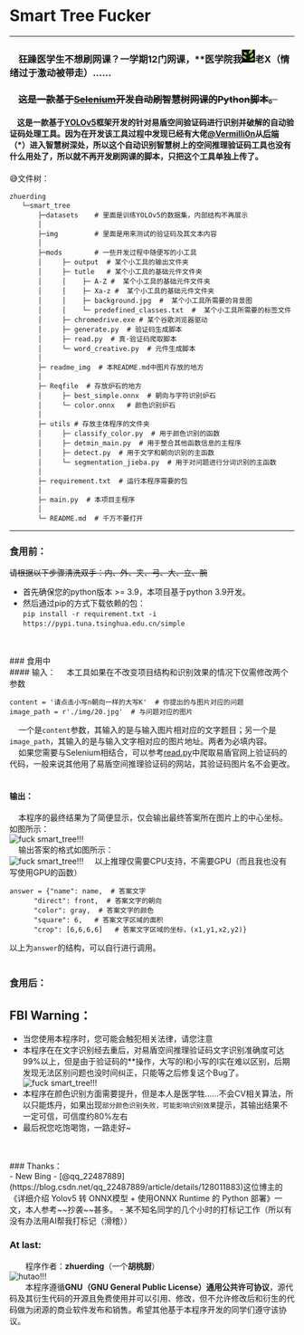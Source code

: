 # Smart Tree Fucker

---
### &nbsp;&nbsp;&nbsp;&nbsp;狂躁医学生不想刷网课？一学期12门网课，**医学院我![img.png](readme_img/img.png)老X（情绪过于激动被带走）……<br />
### &nbsp;&nbsp;&nbsp;&nbsp;~~这是一款基于[Selenium](https://github.com/SeleniumHQ/selenium)开发自动刷智慧树网课的Python脚本。~~
#### &nbsp;&nbsp;&nbsp;&nbsp;这是一款基于[YOLOv5](https://github.com/ultralytics/yolov5)框架开发的针对易盾空间验证码进行识别并破解的自动验证码处理工具。因为在开发该工具过程中发现已经有大佬[@VermiIIi0n](https://github.com/VermiIIi0n)从[后端](https://github.com/VermiIIi0n/fuckZHS)（*）进入智慧树深处，所以这个自动识别智慧树上的空间推理验证码工具也没有什么用处了，所以就不再开发刷网课的脚本，只把这个工具单独上传了。  

😅文件树：  
```
zhuerding
   └─smart_tree  
       ├─datasets    # 里面是训练YOLOv5的数据集，内部结构不再展示
       │
       ├─img         # 里面是用来测试的验证码及其文本内容
       │
       ├─mods        # 一些开发过程中随便写的小工具
       │     ├─ output  # 某个小工具的输出文件夹
       │     ├─ tutle   # 某个小工具的基础元件文件夹
       │     │    ├─ A-Z #  某个小工具的基础元件文件夹
       │     │    ├─ Xa-z #  某个小工具的基础元件文件夹
       │     │    ├─ background.jpg  #  某个小工具所需要的背景图
       │     │    └─ predefined_classes.txt  #  某个小工具所需要的标签文件
       │     ├─ chromedrive.exe # 某个谷歌浏览器驱动
       │     ├─ generate.py  # 验证码生成脚本
       │     ├─ read.py  # 真·验证码爬取脚本
       │     └─ word_creative.py  # 元件生成脚本
       │
       ├─ readme_img  # 本README.md中图片存放的地方
       │ 
       ├─ Reqfile  # 存放炉石的地方
       │     ├─ best_simple.onnx  # 朝向与字符识别炉石
       │     └─ color.onnx   # 颜色识别炉石
       │
       ├─ utils # 存放主体程序的文件夹
       │     ├─ classify_color.py  # 用于颜色识别的函数
       │     ├─ detmin_main.py  # 用于整合其他函数信息的主程序
       │     ├─ detect.py  # 用于文字和朝向识别的主函数
       │     └─ segmentation_jieba.py  # 用于对问题进行分词识别的主函数
       │
       ├─ requirement.txt  # 运行本程序需要的包
       │
       ├─ main.py  # 本项目主程序
       │
       └─ README.md  # 千万不要打开
```
---
### 食用前：
~~请根据以下步骤清洗双手：内、外、夹、弓、大、立、腕~~<br />
- 首先确保您的python版本 >= 3.9，本项目基于python 3.9开发。  
- 然后通过pip的方式下载依赖的包：<br />
```pip install -r requirement.txt -i https://pypi.tuna.tsinghua.edu.cn/simple```
<br />
<br />
### 食用中<br />
#### 输入：
 &nbsp;&nbsp;&nbsp;&nbsp;本工具如果在不改变项目结构和识别效果的情况下仅需修改两个参数   

    content = '请点击小写n朝向一样的大写K'  # 你提出的与图片对应的问题 
    image_path = r'./img/20.jpg'  # 与问题对应的图片
 &nbsp;&nbsp;&nbsp;&nbsp;一个是```content```参数，其输入的是与输入图片相对应的文字题目；另一个是```image_path```，其输入的是与输入文字相对应的图片地址。两者为必填内容。  
  &nbsp;&nbsp;&nbsp;&nbsp;如果您需要与Selenium相结合，可以参考[read.py](./mods/read.py)中爬取易盾官网上验证码的代码，一般来说其他用了易盾空间推理验证码的网站，其验证码图片名不会更改。
 <br />
 <br />
 #### 输出：
 &nbsp;&nbsp;&nbsp;&nbsp;本程序的最终结果为了简便显示，仅会输出最终答案所在图片上的中心坐标。如图所示：  
 ![fuck smart_tree!!!](./readme_img/img_1.png)  
 &nbsp;&nbsp;&nbsp;&nbsp;输出答案的格式如图所示：  
 ![fuck smart_tree!!!](./readme_img/img_2.png)
 &nbsp;&nbsp;&nbsp;&nbsp;以上推理仅需要CPU支持，不需要GPU（而且我也没有写使用GPU的函数）
 
    answer = {"name": name,  # 答案文字
          "direct": front,  # 答案文字的朝向
          "color": gray,  # 答案文字的颜色
          "square": 6,   # 答案文字区域的面积
          "crop": [6,6,6,6]   # 答案文字区域的坐标，(x1,y1,x2,y2)}
以上为```answer```的结构，可以自行进行调用。
<br />
<br />
### 食用后：<br />
## FBI Warning：
- 当您使用本程序时，您可能会触犯相关法律，请您注意
- 本程序在在文字识别经去重后，对易盾空间推理验证码文字识别准确度可达99%以上，但是由于验证码的**操作，大写的I和小写的l实在难以区别，后期发现无法区别问题也没时间纠正，只能等之后修复这个Bug了。
![fuck smart_tree!!!](./readme_img/res.jpg)  
- 本程序在颜色识别方面需要提升，但是本人是医学牲……不会CV相关算法，所以只能炼丹，如果出现```部分颜色识别失败，可能影响识别效果```提示，其输出结果不一定可信，可信度约80%左右
- 最后祝您吃饱喝饱，一路走好~
<br />
<br />
### Thanks：<br />
- New Bing
- [@qq_22487889](https://blog.csdn.net/qq_22487889/article/details/128011883)这位博主的《详细介绍 Yolov5 转 ONNX模型 + 使用ONNX Runtime 的 Python 部署》一文，本人参考~~抄袭~~甚多。
- 某不知名同学的几个小时的打标记工作（所以有没有办法用AI帮我打标记（滑稽））

### At last:
  程序作者：**zhuerding**（一个**胡桃厨**）  
  ![hutao!!!](readme_img/hutao.jpg)  
  本程序遵循**GNU（GNU General Public License）通用公共许可协议**，源代码及其衍生代码的开源且免费使用并可以引用、修改，但不允许修改后和衍生的代码做为闭源的商业软件发布和销售。希望其他基于本程序开发的同学们遵守该协议。  
